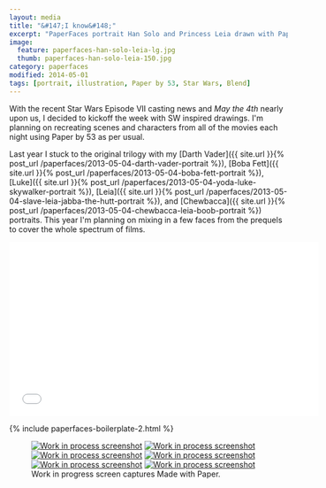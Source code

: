 ```yaml
---
layout: media
title: "&#147;I know&#148;"
excerpt: "PaperFaces portrait Han Solo and Princess Leia drawn with Paper by 53 on an iPad."
image: 
  feature: paperfaces-han-solo-leia-lg.jpg
  thumb: paperfaces-han-solo-leia-150.jpg
category: paperfaces
modified: 2014-05-01
tags: [portrait, illustration, Paper by 53, Star Wars, Blend]
---
```


With the recent Star Wars Episode VII casting news and *May the 4th* nearly upon us, I decided to kickoff the week with SW inspired drawings. I'm planning on recreating scenes and characters from all of the movies each night using Paper by 53 as per usual.

Last year I stuck to the original trilogy with my [Darth Vader]({{ site.url }}{% post_url /paperfaces/2013-05-04-darth-vader-portrait %}), [Boba Fett]({{ site.url }}{% post_url /paperfaces/2013-05-04-boba-fett-portrait %}), [Luke]({{ site.url }}{% post_url /paperfaces/2013-05-04-yoda-luke-skywalker-portrait %}), [Leia]({{ site.url }}{% post_url /paperfaces/2013-05-04-slave-leia-jabba-the-hutt-portrait %}), and [Chewbacca]({{ site.url }}{% post_url /paperfaces/2013-05-04-chewbacca-leia-boob-portrait %}) portraits. This year I'm planning on mixing in a few faces from the prequels to cover the whole spectrum of films.

<iframe width="560" height="315" src="//www.youtube.com/embed/9e1nPyHXCFQ" frameborder="0"> </iframe>

{% include paperfaces-boilerplate-2.html %}

<figure class="third">
	<a href="{{ site.url }}/images/paperfaces-han-solo-process-1-lg.jpg"><img src="{{ site.url }}/images/paperfaces-han-solo-process-1-600.jpg" alt="Work in process screenshot"></a>
	<a href="{{ site.url }}/images/paperfaces-han-solo-process-2-lg.jpg"><img src="{{ site.url }}/images/paperfaces-han-solo-process-2-600.jpg" alt="Work in process screenshot"></a>
	<a href="{{ site.url }}/images/paperfaces-han-solo-process-3-lg.jpg"><img src="{{ site.url }}/images/paperfaces-han-solo-process-3-600.jpg" alt="Work in process screenshot"></a>
	<a href="{{ site.url }}/images/paperfaces-han-solo-process-4-lg.jpg"><img src="{{ site.url }}/images/paperfaces-han-solo-process-4-600.jpg" alt="Work in process screenshot"></a>
	<a href="{{ site.url }}/images/paperfaces-han-solo-process-5-lg.jpg"><img src="{{ site.url }}/images/paperfaces-han-solo-process-5-600.jpg" alt="Work in process screenshot"></a>
	<a href="{{ site.url }}/images/paperfaces-han-solo-process-6-lg.jpg"><img src="{{ site.url }}/images/paperfaces-han-solo-process-6-600.jpg" alt="Work in process screenshot"></a>
	<figcaption>Work in progress screen captures Made with Paper.</figcaption>
</figure>